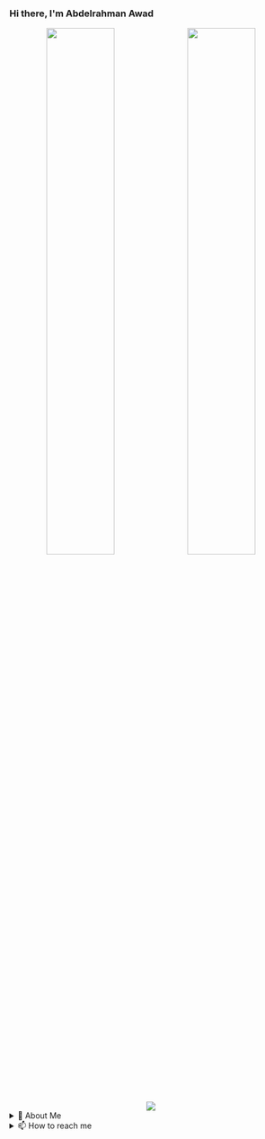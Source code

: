 ### Hi there, I'm Abdelrahman Awad

<!--
**buddaed/buddaed** is a ✨ _special_ ✨ repository because its `README.md` (this file) appears on your GitHub profile.

Here are some ideas to get you started:

- 🔭 I’m currently working on ...
- 🌱 I’m currently learning ...
- 👯 I’m looking to collaborate on ...
- 🤔 I’m looking for help with ...
- 💬 Ask me about ...
- 📫 How to reach me: ...
- 😄 Pronouns: ...
- ⚡ Fun fact: ...
-->
<div align="center">
  
  <img width="49%" height="auto" src ="https://github-readme-stats.vercel.app/api?username=buddaed&show_icons=true&count_private=true&theme=github-dark-blue&hide_border=true&bg_color=00000000">
  <img width="49%" height="auto" src ="https://github-readme-stats.vercel.app/api/top-langs/?username=buddaed&layout=compact&hide_border=true&theme=github-dark-blue&bg_color=00000000&langs_count=6&hide=jupyter%20notebook,tex,css,php">
  <img src ="https://github-readme-streak-stats.herokuapp.com?user=MohamedGallab&theme=github-dark-blue&hide_border=true&background=FFFFFF00">
  
</div>
<details>
  <summary>📌 About Me</summary>
  🎂 Age: 23
  <br>
  🗣️ Languages: Arabic, English, and a little French
  <br>
  🏫 University: University of Prince Edward Island
  
  
</details>

<!-- <p align="center">
  <img align="left" src ="https://github-readme-stats.vercel.app/api/pin/?username=aveek-saha&repo=ytdx">
  <img align="right" src ="https://github-readme-stats.vercel.app/api/pin/?username=aveek-saha&repo=pixel-weather">
</p> -->

<details>
  <summary>📫 How to reach me</summary>
  <br>
<div align="center">
  <a href="https://mailto:aawad7623@gmail.com" target="blank"><img align="center"
  src="https://img.shields.io/badge/gmail-EA4335.svg?style=for-the-badge&logo=gmail&logoColor=white"
  alt="Gmail" height="30"/></a>
  <a href="https://wa.me/+13433709174" target="blank"><img align="center"
  src="https://img.shields.io/badge/whatsapp-4B7F1.svg?style=for-the-badge&logo=whatsapp&logoColor=white"
  alt="Number" height="30"/></a>
</div>
</details>
